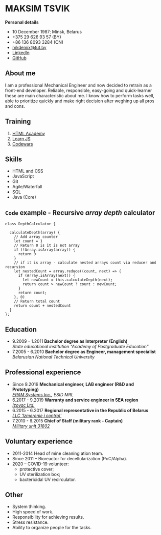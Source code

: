 # MAKSIM TSVIK

**Personal details**

* 10 December 1987; Minsk, Belarus
* +375 29 626 93 57 (BY)
* +86 136 8093 3284 (CN)
* [mkdemix@tut.by](mailto:mkdemix@tut.by)
* [LinkedIn](www.linkedin.com/in/maksim-tsvik)
* [GitHub](https://github.com/MaksimTsvik)

## About me

I am a professional Mechanical Engineer and now decided to retrain as a front-end developer.
Reliable, responsible, easy-going and quick-learner these are main characteristic about me.
I know how to perform tasks well, able to prioritize quickly and make right decision after weghing up all pros and cons.

## Training

1. [HTML Academy](https://htmlacademy.ru/)
2. [Learn JS](https://learn.javascript.ru/)
3. [Codewars](https://www.codewars.com/)

## Skills

* HTML and CSS
* JavaScript
* Git
* Agile/Waterfall
* SQL
* Java (Core)

## `Code` example - Recursive *array depth* calculator

```
class DepthCalculator {

  calculateDepth(array) {
    // Add array counter
    let count = 1
    // Return 0 is it is not array
    if (!Array.isArray(array)) {
      return 0
    }
    // if it is array - calculate nested arrays count via reducer and recursion
    let nestedCount = array.reduce((count, next) => {
      if (Array.isArray(next)) {
        let newCount = this.calculateDepth(next);
        return count > newCount ? count : newCount;
      }
      return count;
    }, 0)
    // Return total count
    return count + nestedCount
  }
};
```

## Education

* 9.2009 - 1.2011  **Bachelor degree as Interpreter (English)**\
    *State educational institution "Academy of Postgraduate Education"*
* 7.2005 - 6.2010 **Bachelor degree as Engineer, management specialist**\
    *Belarusian National Technical University*

## Professional experience

* Since 9.2019 **Mechanical engineer, LAB engineer (R&D and Prototyping)**\
    *[EPAM Systems Inc.](https://www.epam.com/), ESID MRL*
* 6.2017 - 9.2019 **Warranty and service engineer in SEA region**\
    *[Izovac Ltd.](https://www.izovac.com/)*
* 6.2015 - 6.2017 **Regional representative in the Republic of Belarus**\
    *[LLC 'Izmerenie i control'](https://izmerkon.ru/)*
* 7.2010 - 6.2015 **Chief of Staff (military rank - Captain)**\
    *[Military unit 31802](https://www.mil.by)*

## Voluntary experience

* 2011-2014 Head of mine cleaning ation team.
* Since 2011 – Bioreactor for decellularization (PoC/Alpha).
* 2020 – COVID-19 volunteer: 
    * protective cover;
    * UV sterilization box;
    * bactericidal UV recirculator.

## Other

* System thinking.
* High speed of work.
* Responsibility for achieving results.
* Stress resistance.
* Ability to organize people for the tasks.

